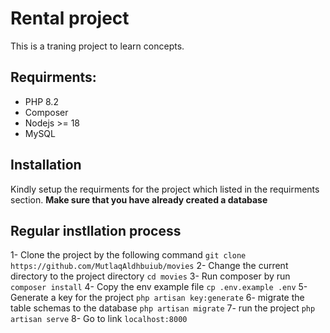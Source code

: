 # Rental project
This is a traning project to learn concepts.

## Requirments:
* PHP 8.2
* Composer
* Nodejs >= 18
* MySQL

## Installation
Kindly setup the requirments for the project which listed in the requirments section.
**Make sure that you have already created a database**
## Regular instllation process
1- Clone the project by the following command 
`git clone https://github.com/MutlaqAldhbuiub/movies`
2- Change the current directory to the project directory
`cd movies`
3- Run composer by run
`composer install`
4- Copy the env example file
`cp .env.example .env`
5- Generate a key for the project
`php artisan key:generate`
6- migrate the table schemas to the database
`php artisan migrate`
7- run the project
`php artisan serve`
8- Go to link `localhost:8000`
